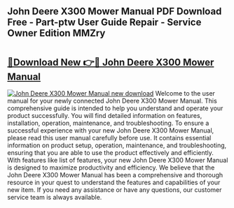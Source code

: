 ## John Deere X300 Mower Manual PDF Download Free - Part-ptw User Guide Repair - Service Owner Edition MMZry

# <h2><a href="http://bc88102.oget.top/?id=John+Deere+X300+Mower+Manual">🔗Download New 👉🔴 John Deere X300 Mower Manual</a></h2>

[![John Deere X300 Mower Manual new download](https://i.imgur.com/5g1atiW.png)](http://bc88102.oget.top/?id=John+Deere+X300+Mower+Manual)
Welcome to the user manual for your newly connected John Deere X300 Mower Manual. This comprehensive guide is intended to help you understand and operate your product successfully. You will find detailed information on features, installation, operation, maintenance, and troubleshooting. To ensure a successful experience with your new John Deere X300 Mower Manual, please read this user manual carefully before use. It contains essential information on product setup, operation, maintenance, and troubleshooting, ensuring that you are able to use the product effectively and efficiently. With features like list of features, your new John Deere X300 Mower Manual is designed to maximize productivity and efficiency. We believe that the John Deere X300 Mower Manual has been a comprehensive and thorough resource in your quest to understand the features and capabilities of your new item. If you need any assistance or have any questions, our customer service team is always available.

